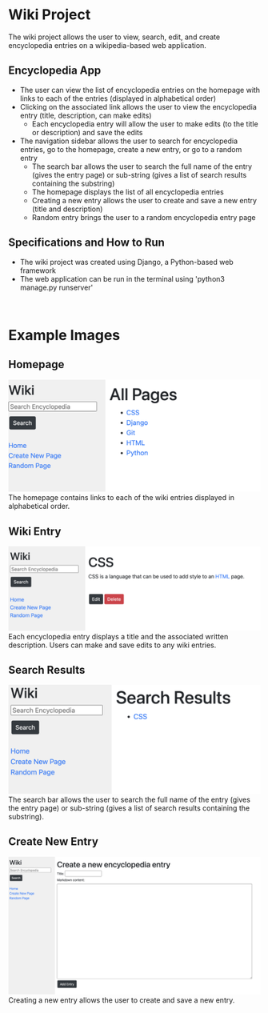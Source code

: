 # Wiki Project
The wiki project allows the user to view, search, edit, and create encyclopedia entries on a wikipedia-based web application.

## Encyclopedia App
- The user can view the list of encyclopedia entries on the homepage with links to each of the entries (displayed in alphabetical order)
- Clicking on the associated link allows the user to view the encyclopedia entry (title, description, can make edits)
    - Each encyclopedia entry will allow the user to make edits (to the title or description) and save the edits
- The navigation sidebar allows the user to search for encyclopedia entries, go to the homepage, create a new entry, or go to a random entry
    - The search bar allows the user to search the full name of the entry (gives the entry page) or sub-string (gives a list of search results containing the substring)
    - The homepage displays the list of all encyclopedia entries
    - Creating a new entry allows the user to create and save a new entry (title and description)
    - Random entry brings the user to a random encyclopedia entry page

## Specifications and How to Run
- The wiki project was created using Django, a Python-based web framework
- The web application can be run in the terminal using 'python3 manage.py runserver'
  
&nbsp;  

# Example Images
## Homepage
![Homepage](/encyclopedia/static/encyclopedia/homepage.png?raw=true "Homepage")
The homepage contains links to each of the wiki entries displayed in alphabetical order.

## Wiki Entry
![Wiki Entry](/encyclopedia/static/encyclopedia/wiki_entry.png?raw=true "Wiki Entry")
Each encyclopedia entry displays a title and the associated written description. Users can make and save edits to any wiki entries.

## Search Results
![Search Results](/encyclopedia/static/encyclopedia/search_results.png?raw=true "Search Results")
The search bar allows the user to search the full name of the entry (gives the entry page) or sub-string (gives a list of search results containing the substring).

## Create New Entry
![Create New Entry](/encyclopedia/static/encyclopedia/create_entry.png?raw=true "Create New Entry")
Creating a new entry allows the user to create and save a new entry.
